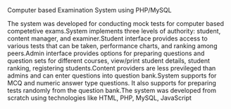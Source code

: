 Computer based Examination System using PHP/MySQL

The system was developed for conducting mock tests for computer based competetive exams.System implements three levels of authority: student, content manager, and examiner.Student interface provides access to various tests that can be taken, performance charts, and ranking among peers.Admin interface provides options for preparing questions and question sets for different courses, view/print student details, student ranking, registering students.Content providers are less previleged than admins and can enter questions into question bank.System supports for MCQ and numeric answer type questions. It also supports for preparing tests randomly from the question bank.The system was developed from scratch using technologies like HTML, PHP, MySQL, JavaScript